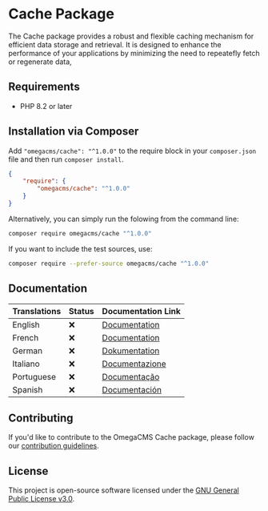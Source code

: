 # Cache Package

The Cache package provides a robust and flexible caching mechanism for efficient data storage and retrieval. It is designed to enhance the performance of your applications by minimizing the need to repeatefly fetch or regenerate data,

## Requirements

* PHP 8.2 or later

## Installation via Composer

Add `"omegacms/cache": "^1.0.0"` to the require block in your `composer.json` file and then run `composer install`.

```json
{
    "require": {
        "omegacms/cache": "^1.0.0"
    }
}
```

Alternatively, you can simply run the folowing from the command line:

```sh
composer require omegacms/cache "^1.0.0"
```

If you want to include the test sources, use:

```sh
composer require --prefer-source omegacms/cache "^1.0.0"
```

## Documentation

| Translations  | Status | Documentation Link                 |
| ------------- | ------ | -----------------------------------|
| English       | ❌     | [Documentation](docs/en/index.md)  |
| French        | ❌     | [Documentation](docs/fr/index.md)  |
| German        | ❌     | [Dokumentation](docs/de/index.md)  |
| Italiano      | ❌     | [Documentazione](docs/it/index.md) |
| Portuguese    | ❌     | [Documentação](docs/pt/index.md)   |
| Spanish       | ❌     | [Documentación](docs/es/index.md)  |


## Contributing

If you'd like to contribute to the OmegaCMS Cache package, please follow our [contribution guidelines](CONTRIBUTING.md).

## License

This project is open-source software licensed under the [GNU General Public License v3.0](LICENSE).
